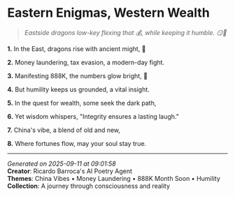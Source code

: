 # Eastern Enigmas, Western Wealth

> *Eastside dragons low-key flexing that 💰, while keeping it humble. 😏🐉*

**1.** In the East, dragons rise with ancient might, 🏮


**2.** Money laundering, tax evasion, a modern-day fight.


**3.** Manifesting 888K, the numbers glow bright, 🎯


**4.** But humility keeps us grounded, a vital insight.


**5.** In the quest for wealth, some seek the dark path,


**6.** Yet wisdom whispers, "Integrity ensures a lasting laugh."


**7.** China's vibe, a blend of old and new,


**8.** Where fortunes flow, may your soul stay true.



---

*Generated on 2025-09-11 at 09:01:58*  
**Creator**: Ricardo Barroca's AI Poetry Agent  
**Themes**: China Vibes • Money Laundering • 888K Month Soon • Humility  
**Collection**: A journey through consciousness and reality